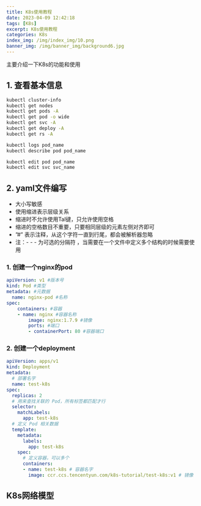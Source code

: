 ```yaml
---
title: K8s使用教程
date: 2023-04-09 12:42:18
tags: [K8s]
excerpt: K8s使用教程
categories: K8s
index_img: /img/index_img/10.png
banner_img: /img/banner_img/background6.jpg
---
```


主要介绍一下K8s的功能和使用

## 1. 查看基本信息

```bash
kubectl cluster-info
kubectl get nodes
kubectl get pods -A
kubectl get pod -o wide
kubectl get svc -A
kubectl get deploy -A
kubectl get rs -A

kubectl logs pod_name
kubectl describe pod pod_name

kubectl edit pod pod_name
kubectl edit svc svc_name
```

## 2. yaml文件编写
- 大小写敏感
- 使用缩进表示层级关系
- 缩进时不允许使用Tal键，只允许使用空格
- 缩进的空格数目不重要，只要相同层级的元素左侧对齐即可
- ”#” 表示注释，从这个字符一直到行尾，都会被解析器忽略
- 注：- - - 为可选的分隔符 ，当需要在一个文件中定义多个结构的时候需要使用

### 1. 创建一个nginx的pod
```yaml
apiVersion: v1 #版本号
kind: Pod #类型
metadata: #元数据
  name: nginx-pod #名称
spec:
    containers: #容器
    - name: nginx #容器名称
        image: nginx:1.7.9 #镜像
        ports: #端口
        - containerPort: 80 #容器端口
```

### 2. 创建一个deployment
```yaml
apiVersion: apps/v1
kind: Deployment
metadata:
  # 部署名字
  name: test-k8s
spec:
  replicas: 2
  # 用来查找关联的 Pod，所有标签都匹配才行
  selector:
    matchLabels:
      app: test-k8s
  # 定义 Pod 相关数据
  template:
    metadata:
      labels:
        app: test-k8s
    spec:
      # 定义容器，可以多个
      containers:
      - name: test-k8s # 容器名字
        image: ccr.ccs.tencentyun.com/k8s-tutorial/test-k8s:v1 # 镜像

```

## K8s网络模型
